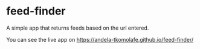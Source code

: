 # feed-finder

A simple app that returns feeds based on the url entered. 

You can see the live app on https://andela-tkomolafe.github.io/feed-finder/
